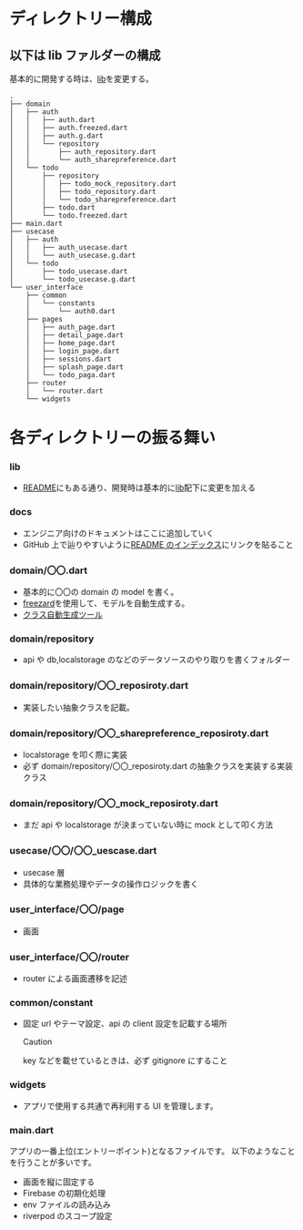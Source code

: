 # ディレクトリー構成

## 以下は lib ファルダーの構成

基本的に開発する時は、[lib](../lib)を変更する。

```
.
├── domain
│   ├── auth
│   │   ├── auth.dart
│   │   ├── auth.freezed.dart
│   │   ├── auth.g.dart
│   │   └── repository
│   │       ├── auth_repository.dart
│   │       └── auth_sharepreference.dart
│   └── todo
│       ├── repository
│       │   ├── todo_mock_repository.dart
│       │   ├── todo_repository.dart
│       │   └── todo_sharepreference.dart
│       ├── todo.dart
│       └── todo.freezed.dart
├── main.dart
├── usecase
│   ├── auth
│   │   ├── auth_usecase.dart
│   │   └── auth_usecase.g.dart
│   └── todo
│       ├── todo_usecase.dart
│       └── todo_usecase.g.dart
└── user_interface
    ├── common
    │   └── constants
    │       └── auth0.dart
    ├── pages
    │   ├── auth_page.dart
    │   ├── detail_page.dart
    │   ├── home_page.dart
    │   ├── login_page.dart
    │   ├── sessions.dart
    │   ├── splash_page.dart
    │   └── todo_paga.dart
    ├── router
    │   └── router.dart
    └── widgets
```

# 各ディレクトリーの振る舞い

### lib

- [README](../README.md)にもある通り、開発時は基本的に[lib](../lib/)配下に変更を加える

### docs

- エンジニア向けのドキュメントはここに追加していく
- GitHub 上で辿りやすいように[README のインデックス](../README.md#インデックス)にリンクを貼ること

### domain/〇〇.dart

- 基本的に〇〇の domain の model を書く。
- [freezard](https://pub.dev/packages/freezed)を使用して、モデルを自動生成する。
- [クラス自動生成ツール](https://app.quicktype.io/)

### domain/repository

- api や db,localstorage のなどのデータソースのやり取りを書くフォルダー

### domain/repository/〇〇\_reposiroty.dart

- 実装したい抽象クラスを記載。

### domain/repository/〇〇\_sharepreference_reposiroty.dart

- localstorage を叩く際に実装
- 必ず domain/repository/〇〇\_reposiroty.dart の抽象クラスを実装する実装クラス

### domain/repository/〇〇\_mock_reposiroty.dart

- まだ api や localstorage が決まっていない時に mock として叩く方法

### usecase/〇〇/〇〇\_uescase.dart

- usecase 層
- 具体的な業務処理やデータの操作ロジックを書く

### user_interface/〇〇/page

- 画面

### user_interface/〇〇/router

- router による画面遷移を記述

### common/constant

- 固定 url やテーマ設定、api の client 設定を記載する場所
  > [!CAUTION]
  > key などを載せているときは、必ず gitignore にすること

### widgets

- アプリで使用する共通で再利用する UI を管理します。

### main.dart

アプリの一番上位(エントリーポイント)となるファイルです。
以下のようなことを行うことが多いです。

- 画面を縦に固定する
- Firebase の初期化処理
- env ファイルの読み込み
- riverpod のスコープ設定
